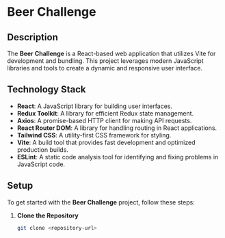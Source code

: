 # Beer Challenge

## Description

The **Beer Challenge** is a React-based web application that utilizes Vite for development and bundling. This project leverages modern JavaScript libraries and tools to create a dynamic and responsive user interface.

## Technology Stack

- **React**: A JavaScript library for building user interfaces.
- **Redux Toolkit**: A library for efficient Redux state management.
- **Axios**: A promise-based HTTP client for making API requests.
- **React Router DOM**: A library for handling routing in React applications.
- **Tailwind CSS**: A utility-first CSS framework for styling.
- **Vite**: A build tool that provides fast development and optimized production builds.
- **ESLint**: A static code analysis tool for identifying and fixing problems in JavaScript code.

## Setup

To get started with the **Beer Challenge** project, follow these steps:

1. **Clone the Repository**

   ```bash
   git clone <repository-url>
